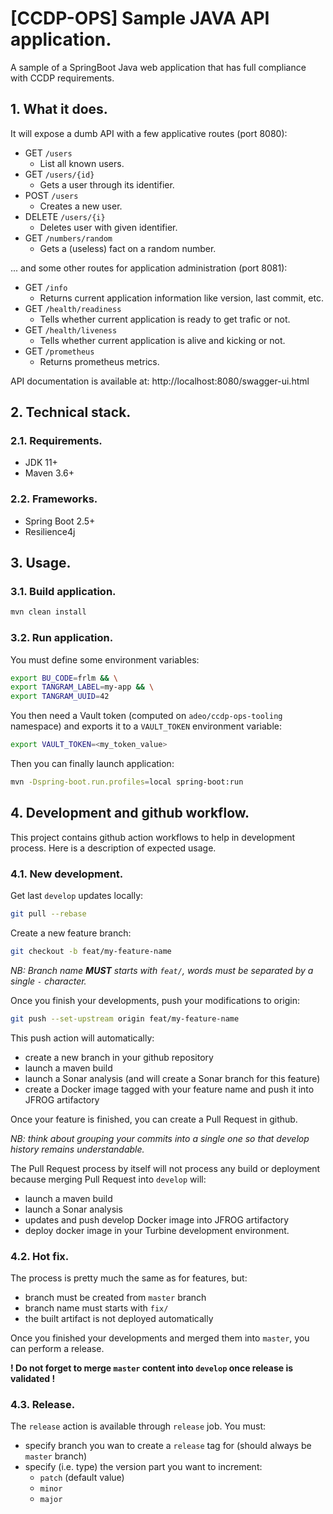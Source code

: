 # [CCDP-OPS] Sample JAVA API application.

A sample of a SpringBoot Java web application that has full compliance with CCDP requirements.

## 1. What it does.

It will expose a dumb API with a few applicative routes (port 8080):

- GET `/users`
  - List all known users.
- GET `/users/{id}`
  - Gets a user through its identifier.
- POST `/users`
  - Creates a new user.
- DELETE `/users/{i}`
  - Deletes user with given identifier.
- GET `/numbers/random`
  - Gets a (useless) fact on a random number.

... and some other routes for application administration (port 8081):

- GET `/info`
  - Returns current application information like version, last commit, etc.
- GET `/health/readiness`
  - Tells whether current application is ready to get trafic or not.
- GET `/health/liveness`
  - Tells whether current application is alive and kicking or not.
- GET `/prometheus`
  - Returns prometheus metrics.


API documentation is available at: http://localhost:8080/swagger-ui.html

## 2. Technical stack.

### 2.1. Requirements.

- JDK 11+
- Maven 3.6+

### 2.2. Frameworks.

- Spring Boot 2.5+
- Resilience4j

## 3. Usage.

### 3.1. Build application.

```bash
mvn clean install
```

### 3.2. Run application.

You must define some environment variables:

```bash
export BU_CODE=frlm && \
export TANGRAM_LABEL=my-app && \
export TANGRAM_UUID=42
```

You then need a Vault token (computed on `adeo/ccdp-ops-tooling` namespace) and exports it to a `VAULT_TOKEN` environment variable:

```bash
export VAULT_TOKEN=<my_token_value>
```

Then you can finally launch application:

```bash
mvn -Dspring-boot.run.profiles=local spring-boot:run
```

## 4. Development and github workflow.

This project contains github action workflows to help in development process. Here is a description of expected usage.

### 4.1. New development.

Get last `develop` updates locally:

```bash
git pull --rebase
```

Create a new feature branch:

```bash
git checkout -b feat/my-feature-name
```

_NB: Branch name __MUST__ starts with `feat/`, words must be separated by a single `-` character._

Once you finish your developments, push your modifications to origin:

```bash
git push --set-upstream origin feat/my-feature-name
```

This push action will automatically:
- create a new branch in your github repository
- launch a maven build
- launch a Sonar analysis (and will create a Sonar branch for this feature)
- create a Docker image tagged with your feature name and push it into JFROG artifactory

Once your feature is finished, you can create a Pull Request in github.

_NB: think about grouping your commits into a single one so that develop history remains understandable._

The Pull Request process by itself will not process any build or deployment because merging Pull Request into `develop` will:
- launch a maven build
- launch a Sonar analysis
- updates and push develop Docker image into JFROG artifactory
- deploy docker image in your Turbine development environment.

### 4.2. Hot fix.

The process is pretty much the same as for features, but:

- branch must be created from `master` branch
- branch name must starts with `fix/`
- the built artifact is not deployed automatically

Once you finished your developments and merged them into `master`, you can perform a release.

__! Do not forget to merge `master` content into `develop` once release is validated !__

### 4.3. Release.

The `release` action is available through `release` job. You must:

- specify branch you wan to create a `release` tag for (should always be `master` branch)
- specify (i.e. type) the version part you want to increment:
  - `patch` (default value)
  - `minor`
  - `major`
 
